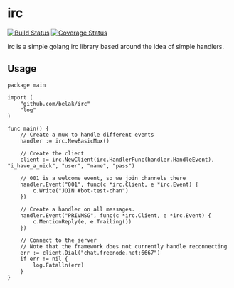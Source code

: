 # irc

[![Build Status](https://travis-ci.org/belak/irc.svg?branch=master)](https://travis-ci.org/belak/irc)
[![Coverage Status](https://coveralls.io/repos/belak/irc/badge.svg?branch=master&service=github)](https://coveralls.io/github/belak/irc?branch=master)

irc is a simple golang irc library based around the idea of simple handlers.

## Usage

```
package main

import (
	"github.com/belak/irc"
	"log"
)

func main() {
	// Create a mux to handle different events
	handler := irc.NewBasicMux()

	// Create the client
	client := irc.NewClient(irc.HandlerFunc(handler.HandleEvent), "i_have_a_nick", "user", "name", "pass")

	// 001 is a welcome event, so we join channels there
	handler.Event("001", func(c *irc.Client, e *irc.Event) {
		c.Write("JOIN #bot-test-chan")
	})

	// Create a handler on all messages.
	handler.Event("PRIVMSG", func(c *irc.Client, e *irc.Event) {
		c.MentionReply(e, e.Trailing())
	})

	// Connect to the server
	// Note that the framework does not currently handle reconnecting
	err := client.Dial("chat.freenode.net:6667")
	if err != nil {
		log.Fatalln(err)
	}
}
```
